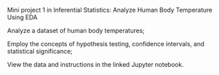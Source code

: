 Mini project 1 in Inferential Statistics:
Analyze Human Body Temperature Using EDA

Analyze a dataset of human body temperatures;

Employ the concepts of hypothesis testing, confidence intervals, and statistical significance;

View the data and instructions in the linked Jupyter notebook.
